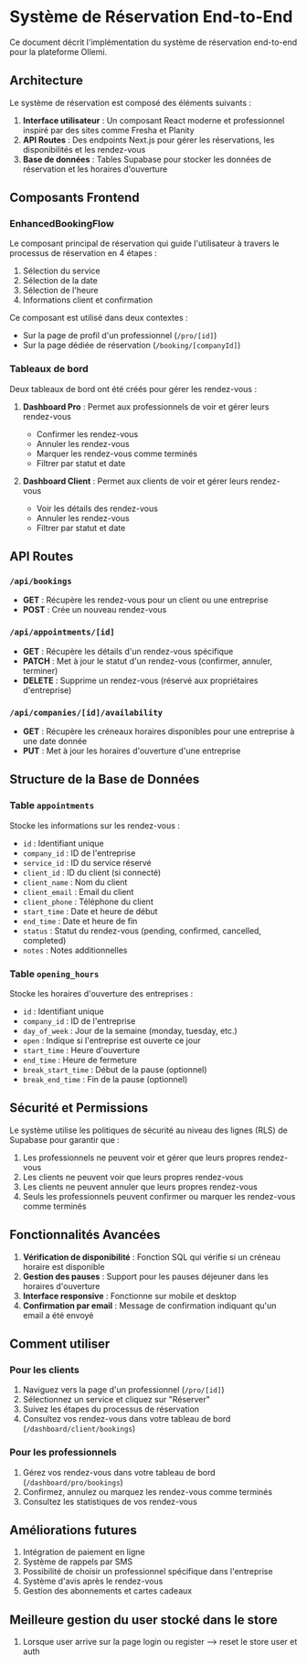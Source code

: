 # Système de Réservation End-to-End

Ce document décrit l'implémentation du système de réservation end-to-end pour la plateforme Ollemi.

## Architecture

Le système de réservation est composé des éléments suivants :

1. **Interface utilisateur** : Un composant React moderne et professionnel inspiré par des sites comme Fresha et Planity
2. **API Routes** : Des endpoints Next.js pour gérer les réservations, les disponibilités et les rendez-vous
3. **Base de données** : Tables Supabase pour stocker les données de réservation et les horaires d'ouverture

## Composants Frontend

### EnhancedBookingFlow

Le composant principal de réservation qui guide l'utilisateur à travers le processus de réservation en 4 étapes :

1. Sélection du service
2. Sélection de la date
3. Sélection de l'heure
4. Informations client et confirmation

Ce composant est utilisé dans deux contextes :

- Sur la page de profil d'un professionnel (`/pro/[id]`)
- Sur la page dédiée de réservation (`/booking/[companyId]`)

### Tableaux de bord

Deux tableaux de bord ont été créés pour gérer les rendez-vous :

1. **Dashboard Pro** : Permet aux professionnels de voir et gérer leurs rendez-vous

   - Confirmer les rendez-vous
   - Annuler les rendez-vous
   - Marquer les rendez-vous comme terminés
   - Filtrer par statut et date

2. **Dashboard Client** : Permet aux clients de voir et gérer leurs rendez-vous
   - Voir les détails des rendez-vous
   - Annuler les rendez-vous
   - Filtrer par statut et date

## API Routes

### `/api/bookings`

- **GET** : Récupère les rendez-vous pour un client ou une entreprise
- **POST** : Crée un nouveau rendez-vous

### `/api/appointments/[id]`

- **GET** : Récupère les détails d'un rendez-vous spécifique
- **PATCH** : Met à jour le statut d'un rendez-vous (confirmer, annuler, terminer)
- **DELETE** : Supprime un rendez-vous (réservé aux propriétaires d'entreprise)

### `/api/companies/[id]/availability`

- **GET** : Récupère les créneaux horaires disponibles pour une entreprise à une date donnée
- **PUT** : Met à jour les horaires d'ouverture d'une entreprise

## Structure de la Base de Données

### Table `appointments`

Stocke les informations sur les rendez-vous :

- `id` : Identifiant unique
- `company_id` : ID de l'entreprise
- `service_id` : ID du service réservé
- `client_id` : ID du client (si connecté)
- `client_name` : Nom du client
- `client_email` : Email du client
- `client_phone` : Téléphone du client
- `start_time` : Date et heure de début
- `end_time` : Date et heure de fin
- `status` : Statut du rendez-vous (pending, confirmed, cancelled, completed)
- `notes` : Notes additionnelles

### Table `opening_hours`

Stocke les horaires d'ouverture des entreprises :

- `id` : Identifiant unique
- `company_id` : ID de l'entreprise
- `day_of_week` : Jour de la semaine (monday, tuesday, etc.)
- `open` : Indique si l'entreprise est ouverte ce jour
- `start_time` : Heure d'ouverture
- `end_time` : Heure de fermeture
- `break_start_time` : Début de la pause (optionnel)
- `break_end_time` : Fin de la pause (optionnel)

## Sécurité et Permissions

Le système utilise les politiques de sécurité au niveau des lignes (RLS) de Supabase pour garantir que :

1. Les professionnels ne peuvent voir et gérer que leurs propres rendez-vous
2. Les clients ne peuvent voir que leurs propres rendez-vous
3. Les clients ne peuvent annuler que leurs propres rendez-vous
4. Seuls les professionnels peuvent confirmer ou marquer les rendez-vous comme terminés

## Fonctionnalités Avancées

1. **Vérification de disponibilité** : Fonction SQL qui vérifie si un créneau horaire est disponible
2. **Gestion des pauses** : Support pour les pauses déjeuner dans les horaires d'ouverture
3. **Interface responsive** : Fonctionne sur mobile et desktop
4. **Confirmation par email** : Message de confirmation indiquant qu'un email a été envoyé

## Comment utiliser

### Pour les clients

1. Naviguez vers la page d'un professionnel (`/pro/[id]`)
2. Sélectionnez un service et cliquez sur "Réserver"
3. Suivez les étapes du processus de réservation
4. Consultez vos rendez-vous dans votre tableau de bord (`/dashboard/client/bookings`)

### Pour les professionnels

1. Gérez vos rendez-vous dans votre tableau de bord (`/dashboard/pro/bookings`)
2. Confirmez, annulez ou marquez les rendez-vous comme terminés
3. Consultez les statistiques de vos rendez-vous

## Améliorations futures

1. Intégration de paiement en ligne
2. Système de rappels par SMS
3. Possibilité de choisir un professionnel spécifique dans l'entreprise
4. Système d'avis après le rendez-vous
5. Gestion des abonnements et cartes cadeaux

## Meilleure gestion du user stocké dans le store

1. Lorsque user arrive sur la page login ou register --> reset le store user et auth
